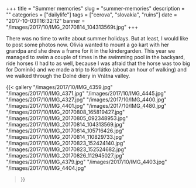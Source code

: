 +++
title = "Summer memories"
slug = "summer-memories"
description = ""
categories = ["dailylife"]
tags = ["cerova", "slovakia", "ruins"]
date = "2017-10-03T16:32:12"
banner = "/images/2017/10/IMG_20170814_104313569t.jpg"
+++

There was no time to write about summer holidays. But at least, I would like to post some photos now. Olivia wanted to mount a go kart with her grandpa and she drew a frame for it in the kindergarden. This year we managed to swim a couple of times in the swimming pool in the backyard, ride horses (I had to as well, because I was afraid that the horse was too big for Dominik) and we made a trip to Korlátko (about an hour of walking) and we walked through the Dolné diery in Vrátna valley.

{{< gallery
  "/images/2017/10/IMG_4359.jpg"
  "/images/2017/10/IMG_4371.jpg"
  "/images/2017/10/IMG_4445.jpg"
  "/images/2017/10/IMG_4327.jpg"
  "/images/2017/10/IMG_4400.jpg"
  "/images/2017/10/IMG_4401.jpg"
  "/images/2017/10/IMG_4480.jpg"
  "/images/2017/10/IMG_20170808_165819427.jpg"
  "/images/2017/10/IMG_20170805_092348953.jpg"
  "/images/2017/10/IMG_20170814_104313569.jpg"
  "/images/2017/10/IMG_20170814_105716426.jpg"
  "/images/2017/10/IMG_20170814_110829733.jpg"
  "/images/2017/10/IMG_20170823_152424140.jpg"
  "/images/2017/10/IMG_20170823_152524682.jpg"
  "/images/2017/10/IMG_20170826_112945027.jpg"
  "/images/2017/10/IMG_4379.jpg"
  "/images/2017/10/IMG_4403.jpg"
  "/images/2017/10/IMG_4404.jpg"
>}}

